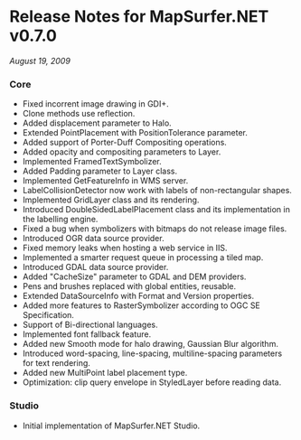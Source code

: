 # Release Notes for MapSurfer.NET v0.7.0

*August 19, 2009*

### Core ###

- Fixed incorrent image drawing in GDI+.
- Clone methods use reflection.
- Added displacement parameter to Halo.
- Extended PointPlacement with PositionTolerance parameter.
- Added support of Porter-Duff Compositing operations.
- Added opacity and compositing parameters to Layer.
- Implemented FramedTextSymbolizer.
- Added Padding parameter to Layer class.
- Implemented GetFeatureInfo in WMS server.
- LabelCollisionDetector now work with labels of non-rectangular shapes.
- Implemented GridLayer class and its rendering.
- Introduced DoubleSidedLabelPlacement class and its implementation in the labelling engine.
- Fixed a bug when symbolizers with bitmaps do not release image files.
- Introduced OGR data source provider.
- Fixed memory leaks when hosting a web service in IIS.
- Implemented a smarter request queue in processing a tiled map.
- Introduced GDAL data source provider.
- Added "CacheSize" parameter to GDAL and DEM providers.
- Pens and brushes replaced with global entities, reusable.
- Extended DataSourceInfo with Format and Version properties.
- Added more features to RasterSymbolizer according to OGC SE Specification.
- Support of Bi-directional languages.
- Implemented font fallback feature.
- Added new Smooth mode for halo drawing, Gaussian Blur algorithm.
- Introduced word-spacing, line-spacing, multiline-spacing parameters for text rendering.
- Added new MultiPoint label placement type.
- Optimization: clip query envelope in StyledLayer before reading data.

### Studio ###

- Initial implementation of MapSurfer.NET Studio.
